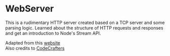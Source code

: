 # WebServer

This is a rudimentary HTTP server created based on a TCP server and some parsing logic. Learned about the structure of HTTP requests and responses and get an introduction to Node's Stream API.

Adapted from this [website](https://www.codementor.io/@ziad-saab/let-s-code-a-web-server-from-scratch-with-nodejs-streams-h4uc9utji) \
Also credits to [CodeCrafters](https://github.com/codecrafters-io/build-your-own-x)

